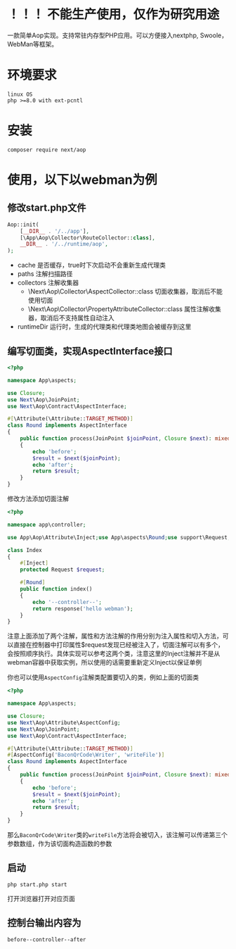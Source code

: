 # ！！！ 不能生产使用，仅作为研究用途

一款简单Aop实现。支持常驻内存型PHP应用。可以方便接入nextphp, Swoole，WebMan等框架。

# 环境要求

```
linux OS
php >=8.0 with ext-pcntl
```

# 安装

```shell
composer require next/aop
```

# 使用，以下以webman为例

## 修改start.php文件

```php
Aop::init(
    [__DIR__ . '/../app'],
    [\App\Aop\Collector\RouteCollector::class],
    __DIR__ . '/../runtime/aop',
);
```

* cache 是否缓存，true时下次启动不会重新生成代理类
* paths 注解扫描路径
* collectors 注解收集器
    - \Next\Aop\Collector\AspectCollector::class 切面收集器，取消后不能使用切面
    - \Next\Aop\Collector\PropertyAttributeCollector::class 属性注解收集器，取消后不支持属性自动注入
* runtimeDir 运行时，生成的代理类和代理类地图会被缓存到这里

## 编写切面类，实现AspectInterface接口

```php
<?php

namespace App\aspects;

use Closure;
use Next\Aop\JoinPoint;
use Next\Aop\Contract\AspectInterface;

#[\Attribute(\Attribute::TARGET_METHOD)]
class Round implements AspectInterface
{
    public function process(JoinPoint $joinPoint, Closure $next): mixed
    {
        echo 'before';
        $result = $next($joinPoint);
        echo 'after';
        return $result;
    }
}

```

修改方法添加切面注解

```php
<?php

namespace app\controller;

use App\Aop\Attribute\Inject;use App\aspects\Round;use support\Request;

class Index
{
    #[Inject]
    protected Request $request;

    #[Round]
    public function index()
    {
        echo '--controller--';
        return response('hello webman');
    }
}
```

>
注意上面添加了两个注解，属性和方法注解的作用分别为注入属性和切入方法，可以直接在控制器中打印属性$request发现已经被注入了，切面注解可以有多个，会按照顺序执行。具体实现可以参考这两个类，注意这里的Inject注解并不是从webman容器中获取实例，所以使用的话需要重新定义Inject以保证单例

你也可以使用`AspectConfig`注解类配置要切入的类，例如上面的切面类

```php
<?php

namespace App\aspects;

use Closure;
use Next\Aop\Attribute\AspectConfig;
use Next\Aop\JoinPoint;
use Next\Aop\Contract\AspectInterface;

#[\Attribute(\Attribute::TARGET_METHOD)]
#[AspectConfig('BaconQrCode\Writer', 'writeFile')]
class Round implements AspectInterface
{
    public function process(JoinPoint $joinPoint, Closure $next): mixed
    {
        echo 'before';
        $result = $next($joinPoint);
        echo 'after';
        return $result;
    }
}

```

那么`BaconQrCode\Writer`类的`writeFile`方法将会被切入，该注解可以传递第三个参数数组，作为该切面构造函数的参数

## 启动

```shell
php start.php start
```

打开浏览器打开对应页面

## 控制台输出内容为

```
before--controller--after
```